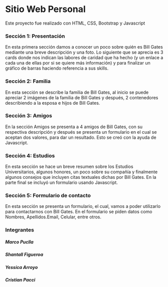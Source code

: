 # Sitio Web Personal
Este proyecto fue realizado con HTML, CSS, Bootstrap y Javascript
### Sección 1: Presentación
En esta primera sección damos a conocer un poco sobre quién es Bill Gates mediante una breve descripción y una foto. Lo siguiente que se aprecia es 3 cards donde nos indican las labores de caridad que ha hecho (y un enlace a cada una de ellas por si se quiere más información) y para finalizar un gráfico de barras haciendo referencia a sus skills.
### Sección 2: Familia
En esta sección se describe la familia de Bill Gates, al inicio se puede apreciar 2 imágenes de la familia de Bill Gates y después, 2 contenedores describiendo a la esposa e hijos de Bill Gates.
### Sección 3: Amigos
En la sección Amigos se presenta a 4 amigos de Bill Gates, con su respectiva descripción y después se presenta un formulario en el cual se aceptan dos valores, para dar un resultado. Esto se creó con la ayuda de Javascript.
### Sección 4: Estudios
En esta sección se hace un breve resumen sobre los Estudios Universitarios, algunos honores, un poco sobre su compañía y finalmente algunos consejos que incluyen citas textuales dichas por Bill Gates. En la parte final se incluyó un formulario usando Javascript.
### Sección 5: Formulario de contacto
En esta sección se presenta un formulario, el cual, vamos a poder utilizarlo para contactarnos con Bill Gates. En el formulario se piden datos como Nombres, Apellidos.Email, Celular, entre otros.
### Integrantes
##### Marco Puclla
##### Shantall Figueroa
##### Yessica Arroyo
##### Cristian Pacci


